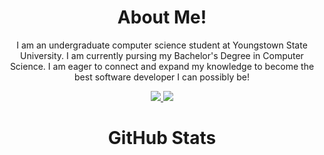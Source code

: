 <h1 align="center">About Me!</h1>
<p align="center">I am an undergraduate computer science student at Youngstown State University. I am currently pursing my Bachelor's Degree in Computer Science. I am eager to connect and expand my knowledge to become the best software developer I can possibly be!</p>

<p align="center">
<a href="ajmicco@student.ysu.edu">
<img src="https://img.shields.io/badge/Email-000000?style=for-the-badge&logo=data:image/svg+xml;"/>
</a>
<a href="https://www.linkedin.com/in/anthony-micco/">
<img src="https://img.shields.io/badge/linkedin-%230077B5.svg?&style=for-the-badge&logo=linkedin&logoColor=white"/>
</a>
</p>

<h1 align="center">GitHub Stats</h1>
<p align="center">
</p>
